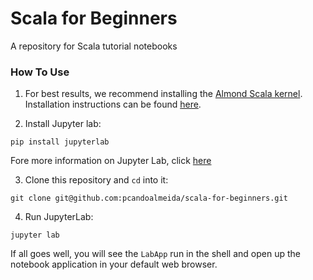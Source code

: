 # Scala for Beginners
A repository for Scala tutorial notebooks

### How To Use

1. For best results, we recommend installing the [Almond Scala kernel](https://almond.sh/). Installation instructions can be found [here](https://almond.sh/docs/quick-start-install).

2. Install Jupyter lab:

```
pip install jupyterlab
```
Fore more information on Jupyter Lab, click [here](https://github.com/jupyterlab/jupyterlab)

3. Clone this repository and `cd` into it:

```
git clone git@github.com:pcandoalmeida/scala-for-beginners.git
```

4. Run JupyterLab:

```
jupyter lab
```

If all goes well, you will see the `LabApp` run in the shell and open up the notebook application in your default web browser.
